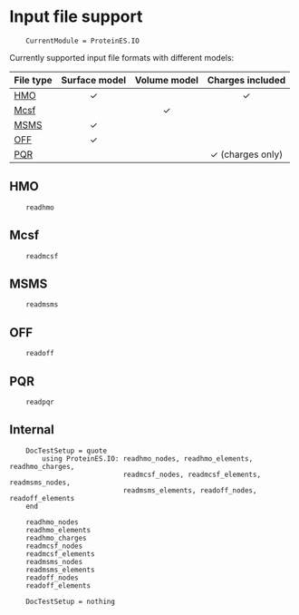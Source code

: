 # Input file support

```@meta
    CurrentModule = ProteinES.IO
```

Currently supported input file formats with different models:

| File type          | Surface model | Volume model | Charges included |
|--------------------|:-------------:|:------------:|:----------------:|
| [HMO](@ref)        | ✓             |              | ✓                |
| [Mcsf](@ref)       |               | ✓            |                  |
| [MSMS](@ref)       | ✓             |              |                  |
| [OFF](@ref)        | ✓             |              |                  |
| [PQR](@ref)        |               |              | ✓ (charges only) |

## HMO
```@docs
    readhmo
```

## Mcsf
```@docs
    readmcsf
```

## MSMS
```@docs
    readmsms
```

## OFF
```@docs
    readoff
```

## PQR
```@docs
    readpqr
```

## Internal
```@meta
    DocTestSetup = quote
        using ProteinES.IO: readhmo_nodes, readhmo_elements, readhmo_charges,
                            readmcsf_nodes, readmcsf_elements, readmsms_nodes,
                            readmsms_elements, readoff_nodes, readoff_elements
    end
```

```@docs
    readhmo_nodes
    readhmo_elements
    readhmo_charges
    readmcsf_nodes
    readmcsf_elements
    readmsms_nodes
    readmsms_elements
    readoff_nodes
    readoff_elements
```

```@meta
    DocTestSetup = nothing
```
